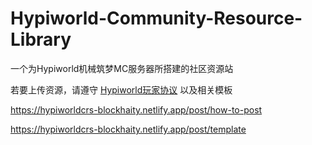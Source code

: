 # Hypiworld-Community-Resource-Library
一个为Hypiworld机械筑梦MC服务器所搭建的社区资源站

若要上传资源，请遵守 [Hypiworld玩家协议](https://short.baimoqilin.top/hypirules) 以及相关模板

https://hypiworldcrs-blockhaity.netlify.app/post/how-to-post

https://hypiworldcrs-blockhaity.netlify.app/post/template
